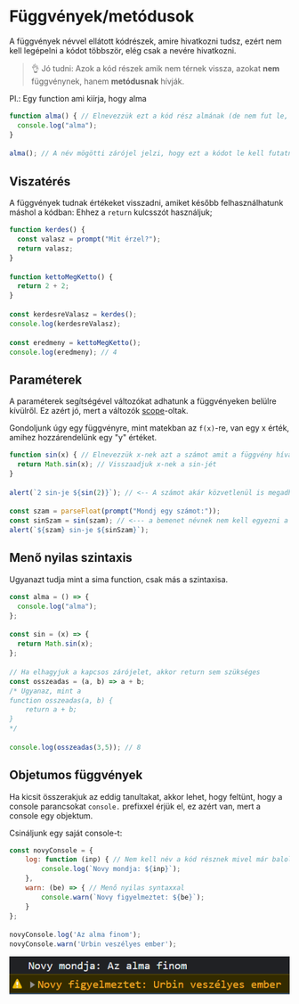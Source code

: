 # Függvények/metódusok

A függvények névvel ellátott kódrészek, amire hivatkozni tudsz, ezért nem kell legépelni a kódot többször, elég csak a nevére hivatkozni.

> :ok_hand: Jó tudni: Azok a kód részek amik nem térnek vissza, azokat **nem** függvénynek, hanem **metódusnak** hívják.

Pl.: Egy function ami kiírja, hogy alma

```js
function alma() { // Elnevezzük ezt a kód rész almának (de nem fut le, csak elnevezzük)
  console.log("alma");
}

alma(); // A név mögötti zárójel jelzi, hogy ezt a kódot le kell futatni
```

## Viszatérés

A függvények tudnak értékeket visszadni, amiket később felhasználhatunk máshol a kódban:
Ehhez a `return` kulcsszót használjuk;

```js
function kerdes() {
  const valasz = prompt("Mit érzel?");
  return valasz;
}

function kettoMegKetto() {
  return 2 + 2;
}

const kerdesreValasz = kerdes();
console.log(kerdesreValasz);

const eredmeny = kettoMegKetto();
console.log(eredmeny); // 4
```

## Paraméterek

A paraméterek segítségével változókat adhatunk a függvényeken belülre kívülről.
Ez azért jó, mert a változók [scope](../Elso/valtozo.md#scopeok)-oltak.

Gondoljunk úgy egy függvényre, mint matekban az `f(x)`-re, van egy x érték, amihez hozzárendelünk egy "y" értéket.

```js
function sin(x) { // Elnevezzük x-nek azt a számot amit a függvény híváskor beírunk, x csak a function határain belül létezik
  return Math.sin(x); // Visszaadjuk x-nek a sin-jét
}

alert(`2 sin-je ${sin(2)}`); // <-- A számot akár közvetlenül is megadhatjuk

const szam = parseFloat(prompt("Mondj egy számot:"));
const sinSzam = sin(szam); // <--- a bemenet névnek nem kell egyezni a paraméter névvel
alert(`${szam} sin-je ${sinSzam}`);
```

## Menő nyilas szintaxis

Ugyanazt tudja mint a sima function, csak más a szintaxisa.

```js
const alma = () => {
  console.log("alma");
};

const sin = (x) => {
  return Math.sin(x);
};

// Ha elhagyjuk a kapcsos zárójelet, akkor return sem szükséges
const osszeadas = (a, b) => a + b;
/* Ugyanaz, mint a
function osszeadas(a, b) {
    return a + b;
}
*/

console.log(osszeadas(3,5)); // 8
```

## Objetumos függvények

Ha kicsit összerakjuk az eddig tanultakat, akkor lehet, hogy feltünt, hogy a console parancsokat `console.` prefixxel érjük el, ez azért van, mert a console egy objektum.

Csináljunk egy saját console-t:

```js
const novyConsole = {
    log: function (inp) { // Nem kell név a kód résznek mivel már baloldalt megadtuk
        console.log(`Novy mondja: ${inp}`);
    },
    warn: (be) => { // Menő nyilas syntaxxal
        console.warn(`Novy figyelmeztet: ${be}`);
    }
};

novyConsole.log('Az alma finom');
novyConsole.warn('Urbin veszélyes ember');
```
![custom log](./assets/customLog.png)